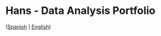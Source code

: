# Hans - Data Analysis Portfolio 
([Spanish](https://github.com/HansAllTech/Hans_Data_Analysis_Portfolio/blob/main/Proyectos.md#tabla-de-contenido-es--en) | [English](https://github.com/HansAllTech/Hans_Data_Analysis_Portfolio/blob/main/Projects.md#table-of-content-es--en))    
                               
                                                                                                                                                           
                                            
                                                            
                               
                    
                       
      
    
         
     
   
 
 
 
